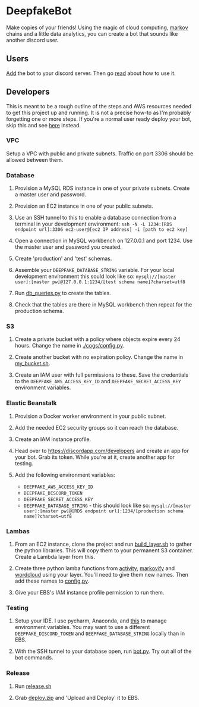 # DeepfakeBot

Make copies of your friends! Using the magic of cloud computing, [markov](https://github.com/jsvine/markovify) chains and a little data analytics, you can create a bot that sounds like another discord user.

## Users

[Add](https://discordapp.com/oauth2/authorize?client_id=551871268090019945&scope=bot&permissions=117760) the bot to your discord server. Then go [read](https://deepfake-bot.readthedocs.io/) about how to use it.

## Developers

This is meant to be a rough outline of the steps and AWS resources needed to get this project up and running. It is not a precise how-to as I'm probably forgetting one or more steps. If you're a normal user ready deploy your bot, skip this and see [here](https://deepfake-bot.readthedocs.io/en/latest/self-deployments.html) instead.

### VPC

Setup a VPC with public and private subnets. Traffic on port 3306 should be allowed between them.

### Database

1. Provision a MySQL RDS instance in one of your private subnets. Create a master user and password.
2. Provision an EC2 instance in one of your public subnets.
3. Use an SSH tunnel to this to enable a database connection from a terminal in your development environment: ```ssh -N -L 1234:[RDS endpoint url]:3306 ec2-user@[ec2 IP address] -i [path to ec2 key]```

4. Open a connection in MySQL workbench on 127.0.0.1 and port 1234. Use the master user and password you created.

5. Create 'production' and 'test' schemas.

6. Assemble your `DEEPFAKE_DATABASE_STRING` variable. For your local development environment this sould look like so: ```mysql://[master user]:[master pw]@127.0.0.1:1234/[test schema name]?charset=utf8```

7. Run [db_queries.py](./cogs/db_queries.py) to create the tables.

8. Check that the tables are there in MySQL workbench then repeat for the production schema. 

### S3

1. Create a private bucket with a policy where objects expire every 24 hours. Change the name in [./cogs/config.py](./cogs/config.py).

2. Create another bucket with no expiration policy. Change the name in [my_bucket.sh](./lambdas/build_layer.sh).

3. Create an IAM user with full permissions to these. Save the credentials to the `DEEPFAKE_AWS_ACCESS_KEY_ID` and `DEEPFAKE_SECRET_ACCESS_KEY` environment variables.

### Elastic Beanstalk

1. Provision a Docker worker environment in your public subnet.

2. Add the needed EC2 security groups so it can reach the database.

3. Create an IAM instance profile.

4. Head over to https://discordapp.com/developers and create an app for your bot. Grab its token. While you're at it, create another app for testing.

5. Add the following environment variables:

    * `DEEPFAKE_AWS_ACCESS_KEY_ID`
    * `DEEPFAKE_DISCORD_TOKEN`
    * `DEEPFAKE_SECRET_ACCESS_KEY`
    * `DEEPFAKE_DATABASE_STRING` - this should look like so: ```mysql://[master user]:[master pw]@[RDS endpoint url]:1234/[production schema name]?charset=utf8```

### Lambas

1. From an EC2 instance, clone the project and run [build_layer.sh](./lambdas/build_layer.sh) to gather the python libraries. This will copy them to your permanent S3 container. Create a Lambda layer from this.

2. Create three python lamba functions from [activity](./lambdas/activity/), [markovify](./lambdas/markovify/) and [wordcloud](./lambas/wordcloud/) using your layer. You'll need to give them new names. Then add these names to [config.py](./cogs/config.py).

3. Give your EBS's IAM instance profile permission to run them.

### Testing 

1. Setup your IDE. I use pycharm, Anaconda, and [this](https://plugins.jetbrains.com/plugin/7861-envfile/) to manage environment variables. You may want to use a different `DEEPFAKE_DISCORD_TOKEN` and `DEEPFAKE_DATABASE_STRING` locally than in EBS. 

2. With the SSH tunnel to your database open, run [bot.py](bot.py). Try out all of the bot commands.

### Release

1. Run [release.sh](release.sh)

2. Grab [deploy.zip](deploy.zip) and 'Upload and Deploy' it to EBS.
